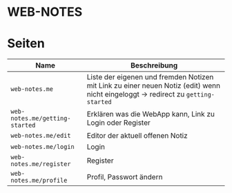 # WEB-NOTES

# Seiten

| Name | Beschreibung |
| --- | --- |
| `web-notes.me` | Liste der eigenen und fremden Notizen mit Link zu einer neuen Notiz (edit) wenn nicht eingeloggt -> redirect zu `getting-started`
| `web-notes.me/getting-started` | Erklären was die WebApp kann, Link zu Login oder Register |
| `web-notes.me/edit` | Editor der aktuell offenen Notiz |
| `web-notes.me/login` | Login |
| `web-notes.me/register` | Register |
| `web-notes.me/profile` | Profil, Passwort ändern |